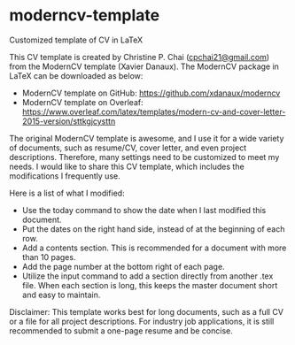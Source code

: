 # moderncv-template
Customized template of CV in LaTeX

This CV template is created by Christine P. Chai (cpchai21@gmail.com) from the ModernCV template (Xavier Danaux). The ModernCV package in LaTeX can be downloaded as below:
+ ModernCV template on GitHub: https://github.com/xdanaux/moderncv
+ ModernCV template on Overleaf: https://www.overleaf.com/latex/templates/modern-cv-and-cover-letter-2015-version/sttkgjcysttn

The original ModernCV template is awesome, and I use it for a wide variety of documents, such as resume/CV, cover letter, and even
project descriptions. Therefore, many settings need to be customized to meet my needs. I would like to share this CV template, which
includes the modifications I frequently use.

Here is a list of what I modified:
+ Use the today command to show the date when I last modified this document.
+ Put the dates on the right hand side, instead of at the beginning of each row.
+ Add a contents section. This is recommended for a document with more than 10 pages.
+ Add the page number at the bottom right of each page.
+ Utilize the input command to add a section directly from another .tex file. When each section is long, this keeps the master document short and easy to maintain.

Disclaimer: This template works best for long documents, such as a full CV or a file for all project descriptions. For industry job applications, it is still recommended to submit a one-page resume and be concise.
